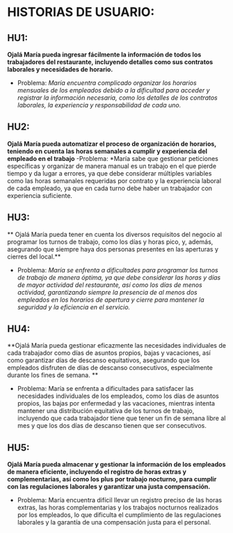 # HISTORIAS DE USUARIO:

## HU1:
**Ojalá María pueda ingresar fácilmente la información de todos los trabajadores del restaurante, incluyendo detalles como sus contratos laborales y necesidades de horario.**
   - Problema:
*María encuentra complicado organizar los horarios mensuales de los empleados debido a la dificultad para acceder y registrar la información necesaria, como los detalles de los contratos laborales, la experiencia y responsabilidad de cada uno.*

## HU2:
**Ojalá María pueda automatizar el proceso de organización de horarios, teniendo en cuenta las horas semanales a cumplir y experiencia del empleado en el trabajo** 
-Problema:
*María sabe que gestionar peticiones específicas y organizar de manera manual es un trabajo en el que pierde tiempo y da lugar a errores, ya que debe considerar múltiples variables como las horas semanales requeridas por contrato y la experiencia laboral de cada empleado, ya que en cada turno debe haber un trabajador con experiencia suficiente.

## HU3:

** Ojalá María pueda tener en cuenta los diversos requisitos del negocio al programar los turnos de trabajo, como los días y horas pico, y, además, asegurando que siempre haya dos personas presentes en las aperturas y cierres del local.**

 - Problema:
   *María se enfrenta a dificultades para programar los turnos de trabajo de manera óptima, ya que debe considerar las horas y días de mayor actividad del restaurante, así como los días de menos actividad, garantizando siempre la presencia de al menos dos empleados en los horarios de apertura y cierre para mantener la seguridad y la eficiencia en el servicio.*

## HU4:
**Ojalá María pueda gestionar eficazmente las necesidades individuales de cada trabajador como días de asuntos propios, bajas y vacaciones, así como garantizar días de descanso equitativos, asegurando que los empleados disfruten de días de descanso consecutivos, especialmente durante los fines de semana. **
   - Problema: María se enfrenta a dificultades para satisfacer las necesidades individuales de los empleados, como los días de asuntos propios, las bajas por enfermedad y las vacaciones, mientras intenta mantener una distribución equitativa de los turnos de trabajo, incluyendo que cada trabajador tiene que tener un fin de semana libre al mes y que los dos días de descanso tienen que ser consecutivos.

## HU5:
**Ojalá María pueda almacenar y gestionar la información de los empleados de manera eficiente, incluyendo el registro de horas extras y complementarias, así como los plus por trabajo nocturno, para cumplir con las regulaciones laborales y garantizar una justa compensación.**
   - Problema:
     María encuentra difícil llevar un registro preciso de las horas extras, las horas complementarias y los trabajos nocturnos realizados por los empleados, lo que dificulta el cumplimiento de las regulaciones laborales y la garantía de una compensación justa para el personal.

